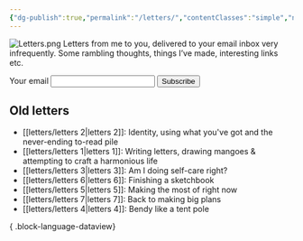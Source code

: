 ```yaml
---
{"dg-publish":true,"permalink":"/letters/","contentClasses":"simple","noteIcon":""}
---
```



![Letters.png](/img/user/assets/Letters.png)
Letters from me to you, delivered to your email inbox very infrequently. Some rambling thoughts, things I’ve made, interesting links etc.

<form action="https://buttondown.email/api/emails/embed-subscribe/Teresa" method="post" target="popupwindow" onsubmit="window.open('https://buttondown.email/Teresa', 'popupwindow')" class="embeddable-buttondown-form">
<label for="bd-email">Your email</label>
<input type="email" name="email" id="bd-email" />
<input type="submit" value="Subscribe" class="btn" />
</form>

## Old letters
- [[letters/letters 2\|letters 2]]: Identity, using what you've got and the never-ending to-read pile
- [[letters/letters 1\|letters 1]]: Writing letters, drawing mangoes & attempting to craft a harmonious life
- [[letters/letters 3\|letters 3]]: Am I doing self-care right?
- [[letters/letters 6\|letters 6]]: Finishing a sketchbook
- [[letters/letters 5\|letters 5]]: Making the most of right now
- [[letters/letters 7\|letters 7]]: Back to making big plans
- [[letters/letters 4\|letters 4]]: Bendy like a tent pole

{ .block-language-dataview}